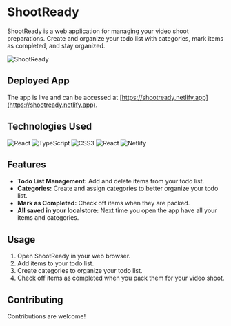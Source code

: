 # ShootReady

ShootReady is a web application for managing your video shoot preparations. Create and organize your todo list with categories, mark items as completed, and stay organized.

![ShootReady](https://i.ibb.co/y4KGyXv/shootready.jpg)

## Deployed App

The app is live and can be accessed at [https://shootready.netlify.app](https://shootready.netlify.app).

## Technologies Used

![React](https://img.shields.io/badge/react-%2320232a.svg?style=for-the-badge&logo=react&logoColor=%2361DAFB)
![TypeScript](https://img.shields.io/badge/typescript-%23007ACC.svg?style=for-the-badge&logo=typescript&logoColor=white)
![CSS3](https://img.shields.io/badge/css3-%231572B6.svg?style=for-the-badge&logo=css3&logoColor=white)
![React](https://img.shields.io/badge/react%20zustand-%2320232a.svg?style=for-the-badge&logo=react&logoColor=%2361DAFB)
![Netlify](https://img.shields.io/badge/netlify-%23000000.svg?style=for-the-badge&logo=netlify&logoColor=#00C7B7)

## Features

- **Todo List Management:** Add and delete items from your todo list.
- **Categories:** Create and assign categories to better organize your todo list.
- **Mark as Completed:** Check off items when they are packed.
- **All saved in your localstore:** Next time you open the app have all your items and categories.

## Usage

1. Open ShootReady in your web browser.
2. Add items to your todo list.
3. Create categories to organize your todo list.
4. Check off items as completed when you pack them for your video shoot.

## Contributing

Contributions are welcome!
